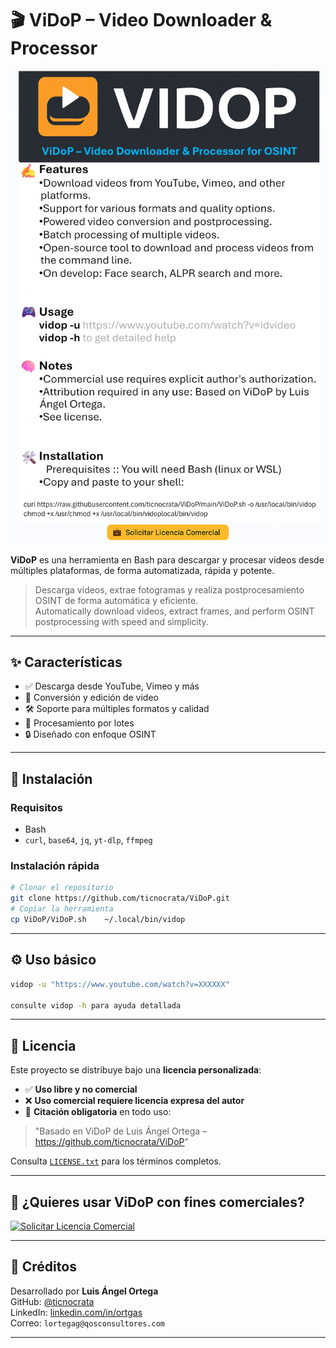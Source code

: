 # 🎬 ViDoP – Video Downloader & Processor

![ViDoP Logo](logo_vidop.png)

**ViDoP** es una herramienta en Bash para descargar y procesar videos desde múltiples plataformas, de forma automatizada, rápida y potente.

> Descarga videos, extrae fotogramas y realiza postprocesamiento OSINT de forma automática y eficiente.  
> Automatically download videos, extract frames, and perform OSINT postprocessing with speed and simplicity.

---

## ✨ Características

- ✅ Descarga desde YouTube, Vimeo y más 
- 🎥 Conversión y edición de video 
- 🛠️ Soporte para múltiples formatos y calidad
- 📁 Procesamiento por lotes
- 🔒 Diseñado con enfoque OSINT

---

## 🧰 Instalación

### Requisitos

- Bash
- `curl`, `base64`, `jq`, `yt-dlp`, `ffmpeg`

### Instalación rápida

```bash
# Clonar el repositorio
git clone https://github.com/ticnocrata/ViDoP.git
# Copiar la herramienta
cp ViDoP/ViDoP.sh    ~/.local/bin/vidop
```

---

## ⚙️ Uso básico

```bash
vidop -u "https://www.youtube.com/watch?v=XXXXXX"

consulte vidop -h para ayuda detallada
```

---

## 📜 Licencia

Este proyecto se distribuye bajo una **licencia personalizada**:

- ✅ **Uso libre y no comercial**
- ❌ **Uso comercial requiere licencia expresa del autor**
- 🧾 **Citación obligatoria** en todo uso:

> "Basado en ViDoP de Luis Ángel Ortega – https://github.com/ticnocrata/ViDoP"

Consulta [`LICENSE.txt`](LICENSE.txt) para los términos completos.

---

## 💼 ¿Quieres usar ViDoP con fines comerciales?

[![Solicitar Licencia Comercial](https://img.shields.io/badge/💼_Licencia_Comercial-Solicitar-ff9933?style=for-the-badge)](mailto:lortegag@qosconsultores.com?subject=Licencia%20comercial%20ViDoP)

---

## 🙌 Créditos

Desarrollado por **Luis Ángel Ortega**  
GitHub: [@ticnocrata](https://github.com/ticnocrata)  
LinkedIn: [linkedin.com/in/ortgas](https://linkedin.com/in/ortgas)  
Correo: `lortegag@qosconsultores.com`

---

